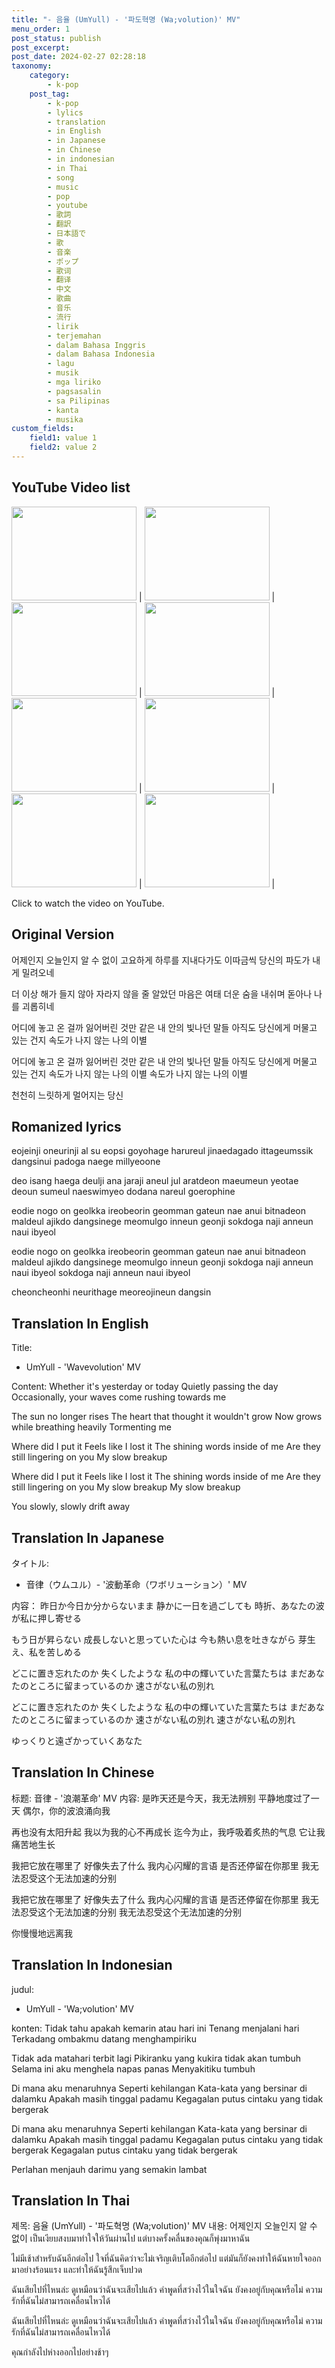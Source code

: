 ```yaml
---
title: "- 음율 (UmYull) - '파도혁명 (Wa;volution)' MV"
menu_order: 1
post_status: publish
post_excerpt: 
post_date: 2024-02-27 02:28:18
taxonomy:
    category:
        - k-pop
    post_tag:
        - k-pop
        - lylics
        - translation
        - in English
        - in Japanese
        - in Chinese
        - in indonesian
        - in Thai
        - song
        - music
        - pop
        - youtube
        - 歌詞
        - 翻訳
        - 日本語で
        - 歌
        - 音楽
        - ポップ
        - 歌词
        - 翻译
        - 中文
        - 歌曲
        - 音乐
        - 流行
        - lirik
        - terjemahan
        - dalam Bahasa Inggris
        - dalam Bahasa Indonesia
        - lagu
        - musik
        - mga liriko
        - pagsasalin
        - sa Pilipinas
        - kanta
        - musika
custom_fields:
    field1: value 1
    field2: value 2
---
```


## YouTube Video list
 [<img src='http://img.youtube.com/vi/ZO0brUR1L4Q/0.jpg' width='200' height='150'>](https://youtu.be/ZO0brUR1L4Q) | [<img src='http://img.youtube.com/vi/SPniQOtoWis/0.jpg' width='200' height='150'>](https://youtu.be/SPniQOtoWis) | [<img src='http://img.youtube.com/vi/QkFUq_4uIcQ/0.jpg' width='200' height='150'>](https://youtu.be/QkFUq_4uIcQ) | [<img src='http://img.youtube.com/vi/bWgo4jKwAhQ/0.jpg' width='200' height='150'>](https://youtu.be/bWgo4jKwAhQ) | [<img src='http://img.youtube.com/vi/skGCUlcMOwk/0.jpg' width='200' height='150'>](https://youtu.be/skGCUlcMOwk) |
 [<img src='http://img.youtube.com/vi/c0wBUvqzAzA/0.jpg' width='200' height='150'>](https://youtu.be/c0wBUvqzAzA) | [<img src='http://img.youtube.com/vi/YTcN3MsWk2o/0.jpg' width='200' height='150'>](https://youtu.be/YTcN3MsWk2o) | [<img src='http://img.youtube.com/vi/61jmXx47RIs/0.jpg' width='200' height='150'>](https://youtu.be/61jmXx47RIs) |

Click to watch the video on YouTube.
## Original Version
어제인지 오늘인지 알 수 없이 
고요하게 하루를 지내다가도 
이따금씩 당신의 파도가 내게 밀려오네 

더 이상 해가 들지 않아 
자라지 않을 줄 알았던 마음은 
여태 더운 숨을 내쉬며 
돋아나 나를 괴롭히네 

어디에 놓고 온 걸까 
잃어버린 것만 같은 
내 안의 빛나던 말들 
아직도 당신에게 머물고 있는 건지 
속도가 나지 않는 나의 이별 

어디에 놓고 온 걸까 
잃어버린 것만 같은 
내 안의 빛나던 말들 
아직도 당신에게 머물고 있는 건지 
속도가 나지 않는 나의 이별 
속도가 나지 않는 나의 이별 

천천히 느릿하게 멀어지는 당신 



## Romanized lyrics
eojeinji oneurinji al su eopsi 
goyohage harureul jinaedagado 
ittageumssik dangsinui padoga naege millyeoone 

deo isang haega deulji ana 
jaraji aneul jul aratdeon maeumeun 
yeotae deoun sumeul naeswimyeo 
dodana nareul goerophine 

eodie nogo on geolkka 
ireobeorin geomman gateun 
nae anui bitnadeon maldeul 
ajikdo dangsinege meomulgo inneun geonji 
sokdoga naji anneun naui ibyeol 

eodie nogo on geolkka 
ireobeorin geomman gateun 
nae anui bitnadeon maldeul 
ajikdo dangsinege meomulgo inneun geonji 
sokdoga naji anneun naui ibyeol 
sokdoga naji anneun naui ibyeol 

cheoncheonhi neurithage meoreojineun dangsin 



## Translation In English
Title:
- UmYull - 'Wavevolution' MV

Content:
Whether it's yesterday or today
Quietly passing the day
Occasionally, your waves come rushing towards me

The sun no longer rises
The heart that thought it wouldn't grow
Now grows while breathing heavily
Tormenting me

Where did I put it
Feels like I lost it
The shining words inside of me
Are they still lingering on you
My slow breakup

Where did I put it
Feels like I lost it
The shining words inside of me
Are they still lingering on you
My slow breakup
My slow breakup

You slowly, slowly drift away
## Translation In Japanese
タイトル: 
- 音律（ウムユル）- '波動革命（ワボリューション）' MV

内容：
昨日か今日か分からないまま
静かに一日を過ごしても
時折、あなたの波が私に押し寄せる

もう日が昇らない
成長しないと思っていた心は
今も熱い息を吐きながら
芽生え、私を苦しめる

どこに置き忘れたのか
失くしたような
私の中の輝いていた言葉たちは
まだあなたのところに留まっているのか
速さがない私の別れ

どこに置き忘れたのか
失くしたような
私の中の輝いていた言葉たちは
まだあなたのところに留まっているのか
速さがない私の別れ
速さがない私の別れ

ゆっくりと遠ざかっていくあなた
## Translation In Chinese
标题: 音律 - '浪潮革命' MV
内容:
是昨天还是今天，我无法辨别
平静地度过了一天
偶尔，你的波浪涌向我

再也没有太阳升起
我以为我的心不再成长
迄今为止，我呼吸着炙热的气息
它让我痛苦地生长

我把它放在哪里了
好像失去了什么
我内心闪耀的言语
是否还停留在你那里
我无法忍受这个无法加速的分别

我把它放在哪里了
好像失去了什么
我内心闪耀的言语
是否还停留在你那里
我无法忍受这个无法加速的分别
我无法忍受这个无法加速的分别

你慢慢地远离我
## Translation In Indonesian
judul:
- UmYull - 'Wa;volution' MV

konten:
Tidak tahu apakah kemarin atau hari ini
Tenang menjalani hari
Terkadang ombakmu datang menghampiriku

Tidak ada matahari terbit lagi
Pikiranku yang kukira tidak akan tumbuh
Selama ini aku menghela napas panas
Menyakitiku tumbuh

Di mana aku menaruhnya
Seperti kehilangan
Kata-kata yang bersinar di dalamku
Apakah masih tinggal padamu
Kegagalan putus cintaku yang tidak bergerak

Di mana aku menaruhnya
Seperti kehilangan
Kata-kata yang bersinar di dalamku
Apakah masih tinggal padamu
Kegagalan putus cintaku yang tidak bergerak
Kegagalan putus cintaku yang tidak bergerak

Perlahan menjauh darimu yang semakin lambat
## Translation In Thai
제목: 음율 (UmYull) - '파도혁명 (Wa;volution)' MV
내용:
어제인지 오늘인지 알 수 없이
เป็นเงียบสงบมาทำใจให้วันผ่านไป
แต่บางครั้งคลื่นของคุณก็พุ่งมาหาฉัน

ไม่มีเช้าสำหรับฉันอีกต่อไป
ใจที่ฉันคิดว่าจะไม่เจริญเติบโตอีกต่อไป
แต่มันก็ยังคงทำให้ฉันหายใจออกมาอย่างร้อนแรง
และทำให้ฉันรู้สึกเจ็บปวด

ฉันเสียไปที่ไหนล่ะ
ดูเหมือนว่าฉันจะเสียไปแล้ว
คำพูดที่สว่างไว้ในใจฉัน
ยังคงอยู่กับคุณหรือไม่
ความรักที่ฉันไม่สามารถเคลื่อนไหวได้

ฉันเสียไปที่ไหนล่ะ
ดูเหมือนว่าฉันจะเสียไปแล้ว
คำพูดที่สว่างไว้ในใจฉัน
ยังคงอยู่กับคุณหรือไม่
ความรักที่ฉันไม่สามารถเคลื่อนไหวได้

คุณกำลังไปห่างออกไปอย่างช้าๆ
